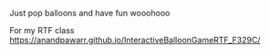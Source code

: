 Just pop balloons and have fun wooohooo

For my RTF class
https://anandpawarr.github.io/InteractiveBalloonGameRTF_F329C/
